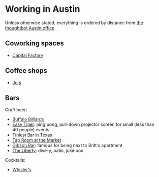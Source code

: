 Working in Austin
=================

Unless otherwise stated, everything is ordered by distance from [the thoughtbot
Austin office][office].

[office]: https://goo.gl/maps/eSyv9

Coworking spaces
----------------

* [Capital Factory](http://4sq.com/9tN6df)

Coffee shops
------------

* [Jo's](http://4sq.com/5fDcln)

Bars
----

Craft beer:

* [Buffalo Billiards](http://4sq.com/5k16Ie)
* [Easy Tiger](http://4sq.com/ha0vuw): ping pong, pull-down projector screen for
  small (less than 40 people) events
* [Tiniest Bar in Texas](http://4sq.com/7AFXcg)
* [Tap Room at the Market](http://4sq.com/1gclJwV)
* [Gibson Bar](http://4sq.com/cf7p96): famous for being next to Britt's
  apartment
* [The Liberty](http://4sq.com/5kqW2c): dive-y, patio, juke box

Cocktails:

* [Whisler's](http://4sq.com/126CLSN)
